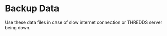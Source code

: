 # Backup Data

Use these data files in case of slow internet connection or THREDDS server being down.
